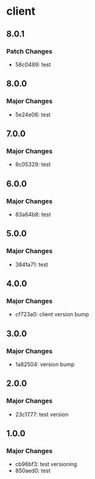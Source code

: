 # client

## 8.0.1

### Patch Changes

- 58c0489: test

## 8.0.0

### Major Changes

- 5e24e06: test

## 7.0.0

### Major Changes

- 8c05329: test

## 6.0.0

### Major Changes

- 83a64b8: test

## 5.0.0

### Major Changes

- 384fa71: test

## 4.0.0

### Major Changes

- cf723a0: client version bump

## 3.0.0

### Major Changes

- 1a82504: version bump

## 2.0.0

### Major Changes

- 23c1777: test version

## 1.0.0

### Major Changes

- cb96bf3: test versioning
- 850aed0: test
